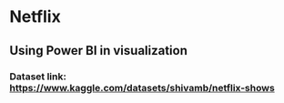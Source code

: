 # Netflix
## Using Power BI in visualization
### Dataset link: https://www.kaggle.com/datasets/shivamb/netflix-shows
#### 